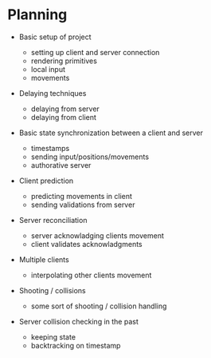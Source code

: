 # Planning
* Basic setup of project
  - setting up client and server connection
  - rendering primitives
  - local input
  - movements

* Delaying techniques
  - delaying from server
  - delaying from client

* Basic state synchronization between a client and server
  - timestamps
  - sending input/positions/movements
  - authorative server

* Client prediction
  - predicting movements in client
  - sending validations from server

* Server reconciliation
  - server acknowladging clients movement
  - client validates acknowladgments

* Multiple clients
  - interpolating other clients movement

* Shooting / collisions
  - some sort of shooting / collision handling

* Server collision checking in the past
  - keeping state
  - backtracking on timestamp